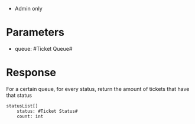 - Admin only

# Parameters
- queue: #Ticket Queue#

# Response
For a certain queue, for every status, return the amount of tickets that have that status
```
statusList[]
	status: #Ticket Status#
	count: int
```